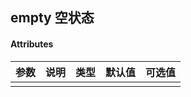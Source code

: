 ## empty 空状态

#### Attributes

|  参数  |   说明    |  类型   |  默认值  | 可选值 |
|-------|--------|--------|--------|--------|
|       |
